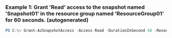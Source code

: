 ### Example 1: Grant 'Read' access to the snapshot named 'Snapshot01' in the resource group named 'ResourceGroup01' for 60 seconds. (autogenerated)
```powershell
PS C:\> Grant-AzSnapshotAccess -Access Read -DurationInSecond 60 -ResourceGroupName MyResourceGroup -SnapshotName Snapshot01
```

